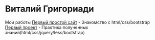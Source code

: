 # Виталий Григориади
Мои работы
[Первый простой сайт](https://memfik.github.io/srctest/ "Мой первый сайт") - Знакомство с html/css/bootstrap </br>
[Первый проект](https://memfik.github.io/src/ "Мой первый проект") - Практика полученных знаний(html/css/jquery/less/bootstrap)
